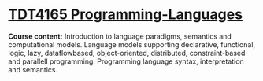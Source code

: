 # [TDT4165 Programming-Languages](https://www.ntnu.edu/studies/courses/TDT4165#tab=omEmnet)

**Course content:**
Introduction to language paradigms, semantics and computational models.
Language models supporting declarative, functional, logic, lazy, dataflowbased, object-oriented, distributed, constraint-based and parallell programming.
Programming language syntax, interpretation and semantics.
